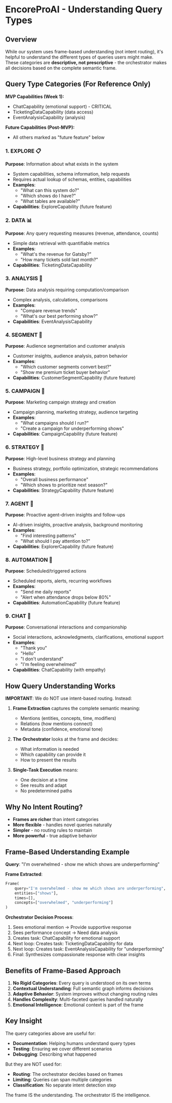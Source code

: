 # EncoreProAI - Understanding Query Types

## Overview

While our system uses frame-based understanding (not intent routing), it's helpful to understand the different types of queries users might make. These categories are **descriptive, not prescriptive** - the orchestrator makes all decisions based on the complete semantic frame.

## Query Type Categories (For Reference Only)

**MVP Capabilities (Week 1):**
- ChatCapability (emotional support) - CRITICAL
- TicketingDataCapability (data access)
- EventAnalysisCapability (analysis)

**Future Capabilities (Post-MVP):**
- All others marked as "future feature" below

### 1. EXPLORE 📋
**Purpose**: Information about what exists in the system
- System capabilities, schema information, help requests
- Requires actual lookup of schemas, entities, capabilities
- **Examples**: 
  - "What can this system do?"
  - "Which shows do I have?"
  - "What tables are available?"
- **Capabilities**: ExploreCapability (future feature)

### 2. DATA 📊
**Purpose**: Any query requesting measures (revenue, attendance, counts)
- Simple data retrieval with quantifiable metrics
- **Examples**: 
  - "What's the revenue for Gatsby?"
  - "How many tickets sold last month?"
- **Capabilities**: TicketingDataCapability

### 3. ANALYSIS 🧠
**Purpose**: Data analysis requiring computation/comparison
- Complex analysis, calculations, comparisons
- **Examples**: 
  - "Compare revenue trends"
  - "What's our best performing show?"
- **Capabilities**: EventAnalysisCapability

### 4. SEGMENT 👥
**Purpose**: Audience segmentation and customer analysis
- Customer insights, audience analysis, patron behavior
- **Examples**: 
  - "Which customer segments convert best?"
  - "Show me premium ticket buyer behavior"
- **Capabilities**: CustomerSegmentCapability (future feature)

### 5. CAMPAIGN 📢
**Purpose**: Marketing campaign strategy and creation
- Campaign planning, marketing strategy, audience targeting
- **Examples**: 
  - "What campaigns should I run?"
  - "Create a campaign for underperforming shows"
- **Capabilities**: CampaignCapability (future feature)

### 6. STRATEGY 🎯
**Purpose**: High-level business strategy and planning
- Business strategy, portfolio optimization, strategic recommendations
- **Examples**: 
  - "Overall business performance"
  - "Which shows to prioritize next season?"
- **Capabilities**: StrategyCapability (future feature)

### 7. AGENT 🤖
**Purpose**: Proactive agent-driven insights and follow-ups
- AI-driven insights, proactive analysis, background monitoring
- **Examples**: 
  - "Find interesting patterns"
  - "What should I pay attention to?"
- **Capabilities**: ExplorerCapability (future feature)

### 8. AUTOMATION 🔄
**Purpose**: Scheduled/triggered actions
- Scheduled reports, alerts, recurring workflows
- **Examples**: 
  - "Send me daily reports"
  - "Alert when attendance drops below 80%"
- **Capabilities**: AutomationCapability (future feature)

### 9. CHAT 💬
**Purpose**: Conversational interactions and companionship
- Social interactions, acknowledgments, clarifications, emotional support
- **Examples**: 
  - "Thank you"
  - "Hello"
  - "I don't understand"
  - "I'm feeling overwhelmed"
- **Capabilities**: ChatCapability (with empathy)

## How Query Understanding Works

**IMPORTANT**: We do NOT use intent-based routing. Instead:

1. **Frame Extraction** captures the complete semantic meaning:
   - Mentions (entities, concepts, time, modifiers)
   - Relations (how mentions connect)
   - Metadata (confidence, emotional tone)

2. **The Orchestrator** looks at the frame and decides:
   - What information is needed
   - Which capability can provide it
   - How to present the results

3. **Single-Task Execution** means:
   - One decision at a time
   - See results and adapt
   - No predetermined paths

## Why No Intent Routing?

- **Frames are richer** than intent categories
- **More flexible** - handles novel queries naturally
- **Simpler** - no routing rules to maintain
- **More powerful** - true adaptive behavior

## Frame-Based Understanding Example

**Query**: "I'm overwhelmed - show me which shows are underperforming"

**Frame Extracted**:
```python
Frame(
    query="I'm overwhelmed - show me which shows are underperforming",
    entities=["shows"],
    times=[],
    concepts=["overwhelmed", "underperforming"]
)
```

**Orchestrator Decision Process**:
1. Sees emotional mention → Provide supportive response
2. Sees performance concept → Need data analysis
3. Creates task: ChatCapability for emotional support
4. Next loop: Creates task: TicketingDataCapability for data
5. Next loop: Creates task: EventAnalysisCapability for "underperforming"
6. Final: Synthesizes compassionate response with clear insights

## Benefits of Frame-Based Approach

1. **No Rigid Categories**: Every query is understood on its own terms
2. **Contextual Understanding**: Full semantic graph informs decisions
3. **Adaptive Behavior**: System improves without changing routing rules
4. **Handles Complexity**: Multi-faceted queries handled naturally
5. **Emotional Intelligence**: Emotional context is part of the frame

## Key Insight

The query categories above are useful for:
- **Documentation**: Helping humans understand query types
- **Testing**: Ensuring we cover different scenarios
- **Debugging**: Describing what happened

But they are NOT used for:
- **Routing**: The orchestrator decides based on frames
- **Limiting**: Queries can span multiple categories
- **Classification**: No separate intent detection step

The frame IS the understanding. The orchestrator IS the intelligence.